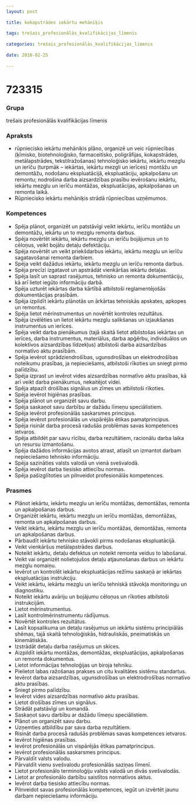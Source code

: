 ```yaml
---
layout: post
    
title: kokapstrādes iekārtu mehāniķis
    
tags: trešais_profesionālās_kvalifikācijas_līmenis
    
categories: trešais_profesionālās_kvalifikācijas_līmenis
    
date: 2016-02-25
    
---
```

# 723315

### Grupa
trešais profesionālās kvalifikācijas līmenis

### Apraksts

* rūpniecisko iekārtu mehāniķis plāno, organizē un veic rūpniecības (ķīmisko, biotehnoloģisko, farmaceitisko, poligrāfijas, kokapstrādes, metālapstrādes, tekstilražošanas) tehnoloģisko iekārtu, iekārtu mezglu un ierīču (turpmāk – iekārtas, iekārtu mezgli un ierīces) montāžu un demontāžu, nodošanu ekspluatācijā, ekspluatāciju, apkalpošanu un remontu; nodrošina darba aizsardzības prasību ievērošanu iekārtu, iekārtu mezglu un ierīču montāžas, ekspluatācijas, apkalpošanas un remonta laikā.
* Rūpniecisko iekārtu mehāniķis strādā rūpniecības uzņēmumos.

### Kompetences

* Spēja plānot, organizēt un patstāvīgi veikt iekārtu, ierīču montāžu un demontāžu, iekārtu un to mezglu remonta darbus.
* Spēja novērtēt iekārtu, iekārtu mezglu un ierīču bojājumus un to cēloņus, veikt bojātu detaļu defektāciju.
* Spēja novērtēt un veikt priekšdarbus iekārtu, iekārtu mezglu un ierīču sagatavošanai remonta darbiem.
* Spēja veikt dažādus iekārtu, iekārtu mezglu un ierīču remonta darbus.
* Spēja precīzi izgatavot un apstrādāt vienkāršas iekārtu detaļas.
* Spēja lasīt un saprast rasējumus, tehnisko un remonta dokumentāciju, kā arī lietot iegūto informāciju darbā.
* Spēja uzturēt iekārtas darba kārtībā atbilstoši reglamentējošās dokumentācijas prasībām.
* Spēja izpildīt iekārtu plānotās un ārkārtas tehniskās apskates, apkopes un remontus.
* Spēja lietot mērinstrumentus un novērtēt kontroles rezultātus.
* Spēja izvēlēties un lietot iekārtu mezglu salikšanas un izjaukšanas instrumentus un ierīces.
* Spēja veikt darba pienākumus (tajā skaitā lietot atbilstošas iekārtas un ierīces, darba instrumentus, materiālus, darba apģērbu, individuālos un kolektīvos aizsardzības līdzekļus) atbilstoši darba aizsardzības normatīvo aktu prasībām.
* Spēja ievērot sprādziendrošības, ugunsdrošības un elektrodrošības noteikumu prasības, ja nepieciešams, atbilstoši rīkoties un sniegt pirmo palīdzību.
* Spēja izprast un ievērot vides aizsardzības normatīvo aktu prasības, kā arī veikt darba pienākumus, nekaitējot videi.
* Spēja atpazīt drošības signālus un zīmes un atbilstoši rīkoties.
* Spēja ievērot higiēnas prasības.
* Spēja plānot un organizēt savu darbu.
* Spēja saskaņot savu darbību ar dažādu līmeņu speciālistiem.
* Spēja ievērot profesionālās saskarsmes principus.
* Spēja ievērot profesionālās un vispārējās ētikas pamatprincipus.
* Spēja risināt darba procesā radušās problēmas savas kompetences ietvaros.
* Spēja atbildēt par savu rīcību, darba rezultātiem, racionālu darba laika un resursu izmantošanu.
* Spēja dažādos informācijas avotos atrast, atlasīt un izmantot darbam nepieciešamo tehnisko informāciju.
* Spēja sazināties valsts valodā un vienā svešvalodā.
* Spēja ievērot darba tiesisko attiecību normas.
* Spēja pašizglītoties un pilnveidot profesionālās kompetences.

### Prasmes 
* Plānot iekārtu, iekārtu mezglu un ierīču montāžas, demontāžas, remonta un apkalpošanas darbus.
* Organizēt iekārtu, iekārtu mezglu un ierīču montāžas, demontāžas, remonta un apkalpošanas darbus.
* Veikt iekārtu, iekārtu mezglu un ierīču montāžas, demontāžas, remonta un apkalpošanas darbus.
* Pārbaudīt iekārtu tehnisko stāvokli pirms nodošanas ekspluatācijā.
* Veikt vienkāršus metālapstrādes darbus.
* Noteikt iekārtu, detaļu defektus un noteikt remonta veidus to labošanai.
* Veikt vai organizēt nolietojušos detaļu atjaunošanas darbus un iekārtu mezglu nomaiņu.
* Ievērot un kontrolēt iekārtu ekspluatācijas režīmu saskaņā ar iekārtas ekspluatācijas instrukciju.
* Veikt iekārtu, iekārtu mezglu un ierīču tehniskā stāvokļa monitoringu un diagnostiku.
* Noteikt iekārtu avāriju un bojājumu cēloņus un rīkoties atbilstoši instrukcijām.
* Lietot mērinstrumentus.
* Lasīt kontrolmērinstrumentu rādījumus.
* Novērtēt kontroles rezultātus.
* Lasīt kopsalikuma un detaļu rasējumus un iekārtu sistēmu principiālās shēmas, tajā skaitā tehnoloģiskās, hidrauliskās, pneimatiskās un kinemātiskās.
* Izstrādāt detaļu darba rasējumus un skices.
* Aizpildīt iekārtu montāžas, demontāžas, ekspluatācijas, apkalpošanas un remonta dokumentus.
* Lietot informācijas tehnoloģijas un biroja tehniku.
* Pielietot labas ražošanas prakses un citu kvalitātes sistēmu standartus.
* Ievērot darba aizsardzības, ugunsdrošības un elektrodrošības normatīvo aktu prasības.
* Sniegt pirmo palīdzību.
* Ievērot vides aizsardzības normatīvo aktu prasības.
* Lietot drošības zīmes un signālus.
* Strādāt patstāvīgi un komandā.
* Saskaņot savu darbību ar dažādu līmeņu speciālistiem.
* Plānot un organizēt savu darbu.
* Uzņemties atbildību par sava darba rezultātiem.
* Risināt darba procesā radušās problēmas savas kompetences ietvaros.
* Ievērot higiēnas prasības.
* Ievērot profesionālās un vispārējās ētikas pamatprincipus.
* Ievērot profesionālās saskarsmes principus.
* Pārvaldīt valsts valodu.
* Pārvaldīt vienu svešvalodu profesionālās saziņas līmenī.
* Lietot profesionālo terminoloģiju valsts valodā un divās svešvalodās.
* Lietot ar profesionālo darbību saistītos normatīvos aktus.
* Ievērot darba tiesisko attiecību normas.
* Pilnveidot savas profesionālās kompetences, iegūt un izvērtēt jaunu darbam nepieciešamu informāciju.